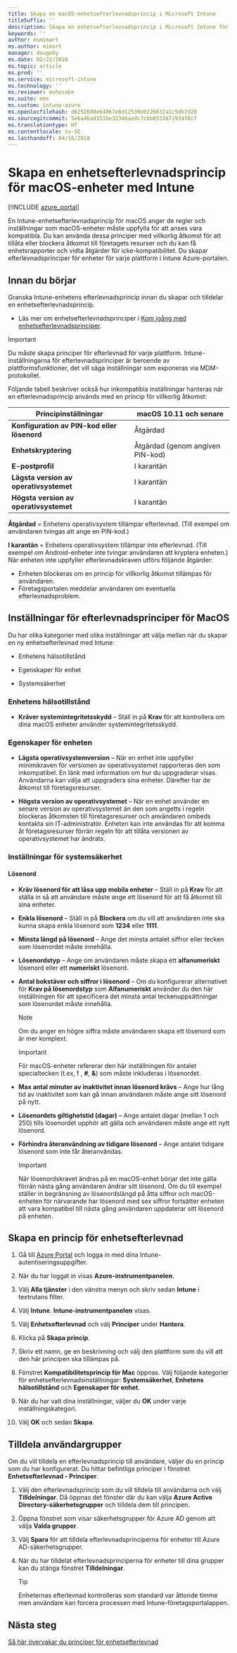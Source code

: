 ```yaml
---
title: Skapa en macOS-enhetsefterlevnadsprincip i Microsoft Intune
titleSuffix: ''
description: Skapa en enhetsefterlevnadsprincip i Microsoft Intune för macOS-enheter så att du kan ange krav som en enhet måste uppfylla för att vara kompatibel.
keywords: ''
author: msmimart
ms.author: mimart
manager: dougeby
ms.date: 02/22/2018
ms.topic: article
ms.prod: ''
ms.service: microsoft-intune
ms.technology: ''
ms.reviewer: muhosabe
ms.suite: ems
ms.custom: intune-azure
ms.openlocfilehash: d6252680e64067e6d12530e0226632a1c5db7d28
ms.sourcegitcommit: 5eba4bad151be32346aedc7cbb0333d71934f8cf
ms.translationtype: HT
ms.contentlocale: sv-SE
ms.lasthandoff: 04/16/2018
---
```

# <a name="create-a-device-compliance-policy-for-macos-devices-with-intune"></a>Skapa en enhetsefterlevnadsprincip för macOS-enheter med Intune


[!INCLUDE [azure_portal](./includes/azure_portal.md)]

En Intune-enhetsefterlevnadsprincip för macOS anger de regler och inställningar som macOS-enheter måste uppfylla för att anses vara kompatibla. Du kan använda dessa principer med villkorlig åtkomst för att tillåta eller blockera åtkomst till företagets resurser och du kan få enhetsrapporter och vidta åtgärder för icke-kompatibilitet. Du skapar efterlevnadsprinciper för enheter för varje plattform i Intune Azure-portalen.

## <a name="before-you-begin"></a>Innan du börjar

Granska Intune-enhetens efterlevnadsprincip innan du skapar och tilldelar en enhetsefterlevnadsprincip.

- Läs mer om enhetsefterlevnadsprinciper i [Kom igång med enhetsefterlevnadsprinciper](device-compliance.md).

> [!IMPORTANT]
> Du måste skapa principer för efterlevnad för varje plattform. Intune-inställningarna för efterlevnadsprinciper är beroende av plattformsfunktioner, det vill säga inställningar som exponeras via MDM-protokollet.

Följande tabell beskriver också hur inkompatibla inställningar hanteras när en efterlevnadsprincip används med en princip för villkorlig åtkomst:


| Principinställningar | macOS 10.11 och senare |
| --- | --- |
| **Konfiguration av PIN-kod eller lösenord** | Åtgärdad |   
| **Enhetskryptering** | Åtgärdad (genom angiven PIN-kod) |
| **E-postprofil** | I karantän |
|**Lägsta version av operativsystemet** | I karantän |
| **Högsta version av operativsystemet** | I karantän |  


**Åtgärdad** = Enhetens operativsystem tillämpar efterlevnad. (Till exempel om användaren tvingas att ange en PIN-kod.)

**I karantän** = Enhetens operativsystem tillämpar inte efterlevnad. (Till exempel om Android-enheter inte tvingar användaren att kryptera enheten.) När enheten inte uppfyller efterlevnadskraven utförs följande åtgärder:

- Enheten blockeras om en princip för villkorlig åtkomst tillämpas för användaren.
- Företagsportalen meddelar användaren om eventuella efterlevnadsproblem.

## <a name="macos-compliance-policy-settings"></a>Inställningar för efterlevnadsprinciper för MacOS

Du har olika kategorier med olika inställningar att välja mellan när du skapar en ny enhetsefterlevnad med Intune:

- Enhetens hälsotillstånd

- Egenskaper för enhet

- Systemsäkerhet

### <a name="device-health"></a>Enhetens hälsotillstånd

- **Kräver systemintegritetsskydd** – Ställ in på **Krav** för att kontrollera om dina macOS enheter använder systemintegritetsskydd.

### <a name="device-properties"></a>Egenskaper för enheten

- **Lägsta operativsystemversion** – När en enhet inte uppfyller minimikraven för versionen av operativsystemet rapporteras den som inkompatibel. En länk med information om hur du uppgraderar visas. Användarna kan välja att uppgradera sina enheter. Därefter har de åtkomst till företagsresurser.

- **Högsta version av operativsystemet** – När en enhet använder en senare version av operativsystemet än den som angetts i regeln blockeras åtkomsten till företagsresurser och användaren ombeds kontakta sin IT-administratör. Enheten kan inte användas för att komma åt företagsresurser förrän regeln för att tillåta versionen av operativsystemet har ändrats.

### <a name="system-security-settings"></a>Inställningar för systemsäkerhet

#### <a name="password"></a>Lösenord

- **Kräv lösenord för att låsa upp mobila enheter** – Ställ in på **Krav** för att ställa in så att användare måste ange ett lösenord för att få åtkomst till sina enheter.

- **Enkla lösenord** – Ställ in på **Blockera** om du vill att användaren inte ska kunna skapa enkla lösenord som **1234** eller **1111**.

- **Minsta längd på lösenord** – Ange det minsta antalet siffror eller tecken som lösenordet måste innehålla.

- **Lösenordstyp** – Ange om användaren måste skapa ett **alfanumeriskt** lösenord eller ett **numeriskt** lösenord.

- **Antal bokstäver och siffror i lösenord** – Om du konfigurerar alternativet för **Krav på lösenordstyp** som **Alfanumeriskt** använder du den här inställningen för att specificera det minsta antal teckenuppsättningar som lösenordet måste innehålla. 

    > [!NOTE]
    > Om du anger en högre siffra måste användaren skapa ett lösenord som är mer komplext.

    > [!IMPORTANT]
    > För macOS-enheter refererar den här inställningen för antalet specialtecken (t.ex, **!** , **#**, **&amp;**) som måste inkluderas i lösenordet.

- **Max antal minuter av inaktivitet innan lösenord krävs** – Ange hur lång tid av inaktivitet som kan gå innan användaren måste ange sitt lösenord på nytt.

- **Lösenordets giltighetstid (dagar)** – Ange antalet dagar (mellan 1 och 250) tills lösenordet upphör att gälla och användaren måste ange ett nytt lösenord.

- **Förhindra återanvändning av tidigare lösenord** – Ange antalet tidigare lösenord som inte får återanvändas.

    > [!IMPORTANT]
    > När lösenordskravet ändras på en macOS-enhet börjar det inte gälla förrän nästa gång användaren ändrar sitt lösenord. Om du till exempel ställer in begränsning av lösenordslängd på åtta siffror och macOS-enheten för närvarande har lösenord med sex siffror fortsätter enheten att vara kompatibel till nästa gång användaren uppdaterar sitt lösenord på enheten.

## <a name="to-create-a-device-compliance-policy"></a>Skapa en princip för enhetsefterlevnad

1. Gå till [Azure Portal](https://portal.azure.com) och logga in med dina Intune-autentiseringsuppgifter.

2. När du har loggat in visas **Azure-instrumentpanelen**.

3. Välj **Alla tjänster** i den vänstra menyn och skriv sedan **Intune** i textrutans filter.

4. Välj **Intune**. **Intune-instrumentpanelen** visas.

5. Välj **Enhetsefterlevnad** och välj **Principer** under **Hantera**.

6. Klicka på **Skapa princip**.

7. Skriv ett namn, ge en beskrivning och välj den plattform som du vill att den här principen ska tillämpas på.

8. Fönstret **Kompatibilitetsprincip för Mac** öppnas. Välj följande kategorier för enhetsefterlevnadsinställningar: **Systemsäkerhet**, **Enhetens hälsotillstånd** och **Egenskaper för enhet**.

10. När du har valt dina inställningar, väljer du **OK** under varje inställningskategori.

11. Välj **OK** och sedan **Skapa**.

## <a name="assign-user-groups"></a>Tilldela användargrupper

Om du vill tilldela en efterlevnadsprincip till användare, väljer du en princip som du har konfigurerat. Du hittar befintliga principer i fönstret **Enhetsefterlevnad - Principer**.

1. Välj den efterlevnadsprincip som du vill tilldela till användarna och välj **Tilldelningar**. Då öppnas det fönster där du kan välja **Azure Active Directory-säkerhetsgrupper** och tilldela dem till principen.

2. Öppna fönstret som visar säkerhetsgrupper för Azure AD genom att välja **Valda grupper**.

3. Välj **Spara** för att tilldela efterlevnadsprinciperna för enheter till Azure AD-säkerhetsgrupper.

4. När du har tilldelat efterlevnadsprinciperna för enheter till dina grupper kan du stänga fönstret **Tilldelningar**.

    > [!TIP]
    > Enheternas efterlevnad kontrolleras som standard var åttonde timme men användare kan forcera processen med Intune-företagsportalappen.

## <a name="next-steps"></a>Nästa steg

[Så här övervakar du principer för enhetsefterlevnad](compliance-policy-monitor.md)
